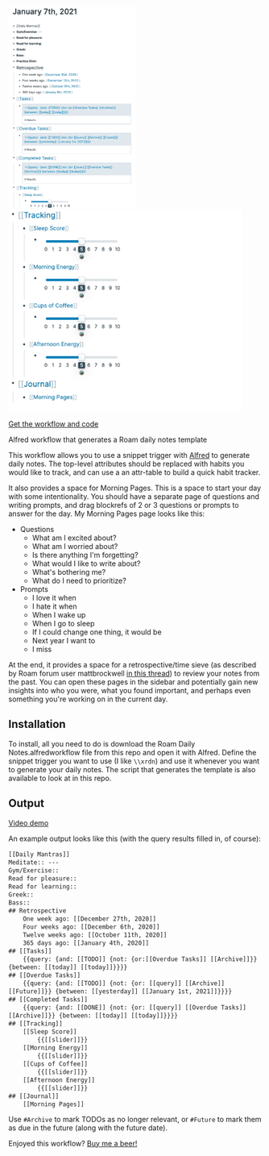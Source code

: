 <img src="rdn_01.png" height=400 /> <img src="rdn_02.png" height=400 />

[Get the workflow and code](https://github.com/kylestratis/roam-daily-notes)

Alfred workflow that generates a Roam daily notes template

This workflow allows you to use a snippet trigger with [Alfred](https://www.alfredapp.com/) to generate daily notes. The top-level attributes should be replaced with habits you would like to track, and can use a an attr-table to build a quick habit tracker.

It also provides a space for Morning Pages. This is a space to start your day with some intentionality. You should have a separate page of questions and writing prompts, and drag blockrefs of 2 or 3 questions or prompts to answer for the day. My Morning Pages page looks like this:
- Questions
    - What am I excited about? 
    - What am I worried about? 
    - Is there anything I'm forgetting?
    - What would I like to write about?
    - What's bothering me? 
    - What do I need to prioritize? 
- Prompts
    - I love it when
    - I hate it when 
    - When I wake up
    - When I go to sleep 
    - If I could change one thing, it would be 
    - Next year I want to
    - I miss

At the end, it provides a space for a retrospective/time sieve (as described by Roam forum user mattbrockwell [in this thread](https://forum.roamresearch.com/t/what-would-be-your-top-3-tips-for-beginners/255)) to review your notes from the past. You can open these pages in the sidebar and potentially gain new insights into who you were, what you found important, and perhaps even something you're working on in the current day.

## Installation
To install, all you need to do is download the Roam Daily Notes.alfredworkflow file from this repo and
open it with Alfred. Define the snippet trigger you want to use (I like `\\xrdn`) and use it whenever you
want to generate your daily notes. The script that generates the template is also available to look
at in this repo. 

## Output
[Video demo](https://www.loom.com/share/4d9543d505834dc1970324326871ab5a)

An example output looks like this (with the query results filled in, of course): 
```
[[Daily Mantras]]
Meditate:: ---
Gym/Exercise::
Read for pleasure::
Read for learning::
Greek::
Bass::
## Retrospective
    One week ago: [[December 27th, 2020]]
    Four weeks ago: [[December 6th, 2020]]
    Twelve weeks ago: [[October 11th, 2020]]
    365 days ago: [[January 4th, 2020]]
## [[Tasks]]
    {{query: {and: [[TODO]] {not: {or:[[Overdue Tasks]] [[Archive]]}} {between: [[today]] [[today]]}}}}
## [[Overdue Tasks]]
    {{query: {and: [[TODO]] {not: {or: [[query]] [[Archive]] [[Future]]}} {between: [[yesterday]] [[January 1st, 2021]]}}}}
## [[Completed Tasks]]
    {{query: {and: [[DONE]] {not: {or: [[query]] [[Overdue Tasks]] [[Archive]]}} {between: [[today]] [[today]]}}}}
## [[Tracking]]
    [[Sleep Score]]
        {{[[slider]]}}
    [[Morning Energy]]
        {{[[slider]]}}
    [[Cups of Coffee]]
        {{[[slider]]}}
    [[Afternoon Energy]]
        {{[[slider]]}}
## [[Journal]]
    [[Morning Pages]]
```  

Use `#Archive` to mark TODOs as no longer relevant, or `#Future` to mark them as due in the future (along with the future date).

Enjoyed this workflow? [Buy me a beer!](https://www.buymeacoffee.com/kylestratis)
